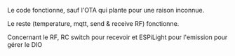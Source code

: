Le code fonctionne, sauf l'OTA qui plante pour une raison inconnue.

Le reste (temperature, mqtt, send & receive RF) fonctionne.

Concernant le RF,  RC switch pour recevoir et ESPiLight pour l'emission pour gérer le DIO